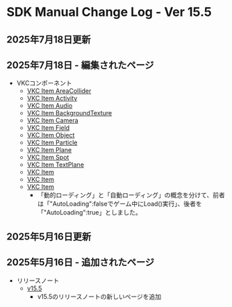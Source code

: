 # SDK Manual Change Log - Ver 15.5

## 2025年7月18日更新

## 2025年7月18日 - 編集されたページ

- VKCコンポーネント
    - [VKC Item AreaCollider](https://vrhikky.github.io/VketCloudSDK_Documents/latest/VKCComponents/VKCItemAreaCollider.html)
    - [VKC Item Activity](https://vrhikky.github.io/VketCloudSDK_Documents/latest/VKCComponents/VKCItemActivity.html)
    - [VKC Item Audio](https://vrhikky.github.io/VketCloudSDK_Documents/latest/VKCComponents/VKCItemAudio.html)
    - [VKC Item BackgroundTexture](https://vrhikky.github.io/VketCloudSDK_Documents/latest/VKCComponents/VKCItemBackgroundTexture.html)
    - [VKC Item Camera](https://vrhikky.github.io/VketCloudSDK_Documents/latest/VKCComponents/VKCItemCamera.html)
    - [VKC Item Field](https://vrhikky.github.io/VketCloudSDK_Documents/latest/VKCComponents/VKCItemField.html)
    - [VKC Item Object](https://vrhikky.github.io/VketCloudSDK_Documents/latest/VKCComponents/VKCItemObject.html)
    - [VKC Item Particle](https://vrhikky.github.io/VketCloudSDK_Documents/latest/VKCComponents/VKCItemParticle.html)
    - [VKC Item Plane](https://vrhikky.github.io/VketCloudSDK_Documents/latest/VKCComponents/VKCItemPlane.html)
    - [VKC Item Spot](https://vrhikky.github.io/VketCloudSDK_Documents/latest/VKCComponents/VKCItemSpot.html)
    - [VKC Item TextPlane](https://vrhikky.github.io/VketCloudSDK_Documents/latest/VKCComponents/VKCItemTextPlane.html)
    - [VKC Item ](https://vrhikky.github.io/VketCloudSDK_Documents/latest/VKCComponents/VKCItem.html)
    - [VKC Item ](https://vrhikky.github.io/VketCloudSDK_Documents/latest/VKCComponents/VKCItem.html)
    - [VKC Item ](https://vrhikky.github.io/VketCloudSDK_Documents/latest/VKCComponents/VKCItem.html)
        - 「動的ローディング」と「自動ローディング」の概念を分けて、前者は「"AutoLoading":falseでゲーム中にLoad()実行」、後者を「"AutoLoading":true」としました。

## 2025年5月16日更新

## 2025年5月16日 - 追加されたページ

- リリースノート
    - [v15.5](https://vrhikky.github.io/VketCloudSDK_Documents/15.4/ja/releasenote/releasenote-15.5.html)
        - v15.5のリリースノートの新しいページを追加
